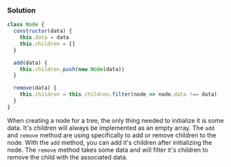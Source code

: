 ### Solution

```js
class Node {
  constructor(data) {
    this.data = data
    this.children = []
  }

  add(data) {
    this.children.push(new Node(data))
  }

  remove(data) {
    this.children = this.children.filter(node => node.data !== data)
  }
}
```

When creating a node for a tree, the only thing needed to initialize it is some data. It's children will always be implemented as an empty array. The `add` and `remove` method are using specifically to add or remove children to the node. With the `add` method, you can add it's children after initializing the node. The `remove` method takes some data and will filter it's children to remove the child with the associated data.